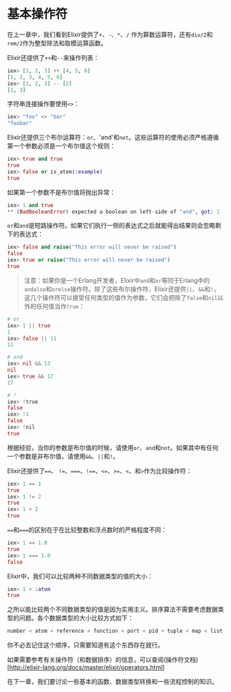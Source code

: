 # 基本操作符

在上一章中，我们看到Elixir提供了`+`、`-`、`*`、`/` 作为算数运算符，还有`div/2`和`rem/2`作为整型除法和取模运算函数。

Elixir还提供了`++`和`--`来操作列表：

```elixir
iex> [1, 2, 3] ++ [4, 5, 6]
[1, 2, 3, 4, 5, 6]
iex> [1, 2, 3] -- [2]
[1, 3]
```

字符串连接操作要使用`<>`：

```elixir
iex> "foo" <> "bar"
"foobar"
```

Elixir还提供三个布尔运算符：`or`、'and'和`not`。这些运算符的使用必须严格遵循第一个参数必须是一个布尔值这个规则：

```elixir
iex> true and true
true
iex> false or is_atom(:example)
true
```

如果第一个参数不是布尔值将抛出异常：

```elixir
iex> 1 and true
** (BadBooleanError) expected a boolean on left-side of "and", got: 1
```

`or`和`and`是短路操作符。如果它们执行一侧的表达式之后就能得出结果则会忽略剩下的表达式：

```elixir
iex> false and raise("This error will never be raised")
false
iex> true or raise("This error will never be raised")
true
```

> 注意：如果你是一个Erlang开发者，Elixir中`and`和`or`等同于Erlang中的`andalso`和`orelse`操作符。除了这些布尔操作符，Elixir还提供`||`、`&&`和`!`，这几个操作符可以接受任何类型的值作为参数，它们会把除了`false`和`nil`以外的任何值当作`true`：

```elixir
# or
iex> 1 || true
1
iex> false || 11
11
```

```elixir
# and
iex> nil && 13
nil
iex> true && 17
17
```

```elixir
# !
iex> !true
false
iex> !1
false
iex> !nil
true
```

根据经验，当你的参数是布尔值的时候，请使用`or`、`and`和`not`。如果其中有任何一个参数是非布尔值，请使用`&&`、`||`和`!`。

Elixir还提供了`==`、 `!=`、`===`、`!==`、`<=`、`>=`、`<`、和`>`作为比较操作符：

```elixir
iex> 1 == 1
true
iex> 1 != 2
true
iex> 1 < 2
true
```

`==`和`===`的区别在于在比较整数和浮点数时的严格程度不同：

```elixir
iex> 1 == 1.0
true
iex> 1 === 1.0
false
```

Elixir中，我们可以比较两种不同数据类型的值的大小：

```elixir
iex> 1 < :atom
true
```

之所以能比较两个不同数据类型的值是因为实用主义。排序算法不需要考虑数据类型的问题。各个数据类型的大小比较方式如下：

```elixir
number < atom < reference < function < port < pid < tuple < map < list < bitstring
```

你不必去记住这个顺序，只需要知道有这个东西存在就行。

如果需要参考有关操作符（和数据排序）的信息，可以查阅(操作符文档)[http://elixir-lang.org/docs/master/elixir/operators.html]

在下一章，我们要讨论一些基本的函数、数据类型转换和一些流程控制的知识。
